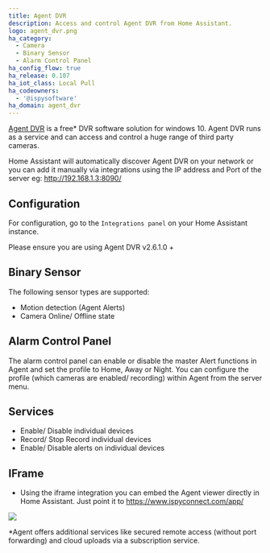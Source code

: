 ```yaml
---
title: Agent DVR
description: Access and control Agent DVR from Home Assistant.
logo: agent_dvr.png
ha_category:
  - Camera
  - Binary Sensor
  - Alarm Control Panel
ha_config_flow: true
ha_release: 0.107
ha_iot_class: Local Pull
ha_codeowners:
  - '@ispysoftware'
ha_domain: agent_dvr
---
```


[Agent DVR](https://www.ispyconnect.com/download.aspx/) is a free* DVR software solution for windows 10. Agent DVR runs as a service and can access and control a huge range of third party cameras.

Home Assistant will automatically discover Agent DVR on your network or you can add it manually via integrations using the IP address and Port of the server eg: http://192.168.1.3:8090/


## Configuration

For configuration, go to the `Integrations panel` on your Home Assistant instance.

<div class='note'>
  Please ensure you are using Agent DVR v2.6.1.0 +
</div>

## Binary Sensor

The following sensor types are supported:

- Motion detection (Agent Alerts)
- Camera Online/ Offline state

## Alarm Control Panel

The alarm control panel can enable or disable the master Alert functions in Agent and set the profile to Home, Away or Night. You can configure the profile (which cameras are enabled/ recording) within Agent from the server menu.

## Services
- Enable/ Disable individual devices
- Record/ Stop Record individual devices
- Enable/ Disable alerts on individual devices

## IFrame
 - Using the iframe integration you can embed the Agent viewer directly in Home Assistant. Just point it to https://www.ispyconnect.com/app/

<p class='img'>
<img src='/images/screenshots/agent_dvr.jpg' />
</p>

*Agent offers additional services like secured remote access (without port forwarding) and cloud uploads via a subscription service.
